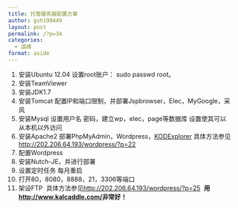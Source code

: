 ```yaml
---
title: 托管服务器配置方案
author: gsh199449
layout: post
permalink: /?p=34
categories:
  - 运维
format: aside
---
```

1.  安装Ubuntu 12.04 设置root账户： sudo passwd root。
2.  安装TeamViewer
3.  安装JDK1.7
4.  安装Tomcat 配置IP和端口限制，并部署Jspbrowser，Elec，MyGoogle，采风
5.  安装Mysql 设置用户名 密码，建立wp，elec，page等数据库 设置使其可以从本机以外访问
6.  安装Apache2 部署PhpMyAdmin，Wordpress，[KODExplorer][1] 具体方法参见<http://202.206.64.193/wordpress/?p=22>
7.  配置Wordpress
8.  安装Nutch-JE，并进行部署
9.  设置定时任务 每月重启
10. 打开80，8080，8888，21，3306等端口
11. 架设FTP  具体方法参见<http://202.206.64.193/wordpress/?p=25>  **用<http://www.kalcaddle.com/>非常好！**

 [1]: http://www.kalcaddle.com/